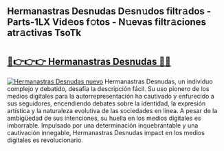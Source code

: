 ## Hermanastras Desnudas D𝚎sn𝚞dos filtr𝚊dos - Parts-1LX Vid𝚎os f𝚘tos - N𝚞evas filtr𝚊ciones atr𝚊ctivas TsoTk

# <h2><a href="http://mb3tsvh.tromn.icu/?c=Hermanastras+Desnudas">🔗👉👉👉 Hermanastras Desnudas 🔗🔗</a></h2>

[![Hermanastras Desnudas nuevo](https://i.imgur.com/pEAQMta.gif)](http://mb3tsvh.tromn.icu/?c=Hermanastras+Desnudas)
Hermanastras Desnudas, un individuo complejo y debatido, desafía la descripción fácil. Su uso pionero de los medios digitales para la autorrepresentación ha cautivado y enfurecido a sus seguidores, encendiendo debates sobre la identidad, la expresión artística y la naturaleza evolutiva de las sociedades en línea. A pesar de la ambigüedad de sus intenciones, su huella en los medios digitales es imborrable. Impulsado por una determinación inquebrantable y una cautivación innegable, Hermanastras Desnudas impact en los medios digitales es revolucionario.
